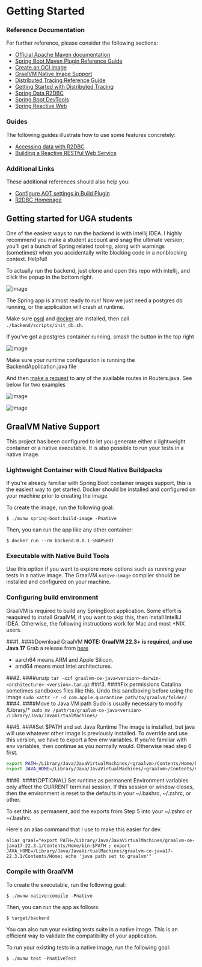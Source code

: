 # Getting Started

### Reference Documentation

For further reference, please consider the following sections:

-   [Official Apache Maven documentation](https://maven.apache.org/guides/index.html)
-   [Spring Boot Maven Plugin Reference Guide](https://docs.spring.io/spring-boot/docs/3.0.2/maven-plugin/reference/html/)
-   [Create an OCI image](https://docs.spring.io/spring-boot/docs/3.0.2/maven-plugin/reference/html/#build-image)
-   [GraalVM Native Image Support](https://docs.spring.io/spring-boot/docs/3.0.2/reference/html/native-image.html#native-image)
-   [Distributed Tracing Reference Guide](https://micrometer.io/docs/tracing)
-   [Getting Started with Distributed Tracing](https://docs.spring.io/spring-boot/docs/3.0.2/reference/html/actuator.html#actuator.micrometer-tracing.getting-started)
-   [Spring Data R2DBC](https://docs.spring.io/spring-boot/docs/3.0.2/reference/htmlsingle/#data.sql.r2dbc)
-   [Spring Boot DevTools](https://docs.spring.io/spring-boot/docs/3.0.2/reference/htmlsingle/#using.devtools)
-   [Spring Reactive Web](https://docs.spring.io/spring-boot/docs/3.0.2/reference/htmlsingle/#web.reactive)

### Guides

The following guides illustrate how to use some features concretely:

-   [Accessing data with R2DBC](https://spring.io/guides/gs/accessing-data-r2dbc/)
-   [Building a Reactive RESTful Web Service](https://spring.io/guides/gs/reactive-rest-service/)

### Additional Links

These additional references should also help you:

-   [Configure AOT settings in Build Plugin](https://docs.spring.io/spring-boot/docs/3.0.2/maven-plugin/reference/htmlsingle/#aot)
-   [R2DBC Homepage](https://r2dbc.io)

## Getting started for UGA students

One of the easiest ways to run the backend is with intellij IDEA. I highly recommend you make a student account and snag the ultimate version; you'll get a bunch of Spring related tooling, along with warnings (sometimes) when you accidentally write blocking code in a nonblocking context. Helpful!

To actually run the backend, just clone and open this repo with intellij, and click the popup in the bottom right.

![image](https://user-images.githubusercontent.com/50535827/220209420-2fbb1c86-b464-47b2-8bb9-a7660f0f1114.png)

The Spring app is almost ready to run! Now we just need a postgres db running, or the application will crash at runtime.

Make sure [psql](https://docs.timescale.com/timescaledb/latest/how-to-guides/connecting/psql/) and [docker](https://www.docker.com/products/docker-desktop/) are installed, then call `./backend/scripts/init_db.sh`.

If you've got a postgres container running, smash the button in the top right

![image](https://user-images.githubusercontent.com/50535827/220210741-e4628c41-0fcc-4f69-a40e-e577da11bcba.png)

Make sure your runtime configuration is running the BackendApplication.java file

And then [make a request](https://www.postman.com/) to any of the available routes in Routers.java. See below for two examples

![image](https://user-images.githubusercontent.com/50535827/220211118-60773195-a306-4abd-8c3c-e3937dcc2edb.png)

![image](https://user-images.githubusercontent.com/50535827/220211183-68e003ca-13c2-48d4-ac6a-43b104f3b3b7.png)

## GraalVM Native Support

This project has been configured to let you generate either a lightweight container or a native executable.
It is also possible to run your tests in a native image.

### Lightweight Container with Cloud Native Buildpacks

If you're already familiar with Spring Boot container images support, this is the easiest way to get started.
Docker should be installed and configured on your machine prior to creating the image.

To create the image, run the following goal:

```
$ ./mvnw spring-boot:build-image -Pnative
```

Then, you can run the app like any other container:

```
$ docker run --rm backend:0.0.1-SNAPSHOT
```

### Executable with Native Build Tools

Use this option if you want to explore more options such as running your tests in a native image.
The GraalVM `native-image` compiler should be installed and configured on your machine.

### Configuring build environment

GraalVM is required to build any SpringBoot application.
Some effort is reaquired to install GraalVM, if you want to skip this, then install
IntelliJ IDEA. Otherwise, the following instructions work for Mac and most \*NIX users.

###1.
####Download GraalVM
**NOTE: GraalVM 22.3+ is required, and use Java 17**
Grab a release from [here](https://github.com/graalvm/graalvm-ce-builds/releases)

-   aarch64 means ARM and Apple Silicon.
-   amd64 means most Intel architectures.

###2.
####unzip
`tar -xzf graalvm-ce-java<version>-darwin-<architecture>-<version>.tar.gz`
###3.
####Fix permissions
Catalina sometimes sandboxes files like this. Undo this sandboxing before using the image
`sudo xattr -r -d com.apple.quarantine path/to/graalvm/folder/`
###4.
####Move to Java VM path
Sudo is usually necessary to modify /Library/\*
`sudo mv /path/to/graalvm-ce-java<version> /Library/Java/JavaVirtualMachines/`

###5.
####Set $PATH and set Java Runtime
The image is installed, but java will use whatever other image is previously
installed. To override and use this version, we have to export a few env variables.
If you're familiar with env variables, then continue as you normally would. Otherwise
read step 6 first.

```BASH
export PATH=/Library/Java/JavaVirtualMachines/<graalvm>/Contents/Home/bin:$PATH
export JAVA_HOME=/Library/Java/JavaVirtualMachines/<graalvm>/Contents/Home
```

###6.
####(OPTIONAL) Set runtime as permanent
Environment variables only affect the CURRENT terminal session. If this session or
window closes, then the environment is reset to the defaults in your ~/.bashrc, ~/.zshrc, or other.

To set this as permanent, add the exports from Step 5 into your ~/.zshrc or ~/.bashrc.

Here's an alias command that I use to make this easier for dev.

`alias graal="export PATH=/Library/Java/JavaVirtualMachines/graalvm-ce-java17-22.3.1/Contents/Home/bin:$PATH ; export JAVA_HOME=/Library/Java/JavaVirtualMachines/graalvm-ce-java17-22.3.1/Contents/Home; echo 'java path set to graalvm'"`

### Compile with GraalVM

To create the executable, run the following goal:

```
$ ./mvnw native:compile -Pnative
```

Then, you can run the app as follows:

```
$ target/backend
```

You can also run your existing tests suite in a native image.
This is an efficient way to validate the compatibility of your application.

To run your existing tests in a native image, run the following goal:

```
$ ./mvnw test -PnativeTest
```
